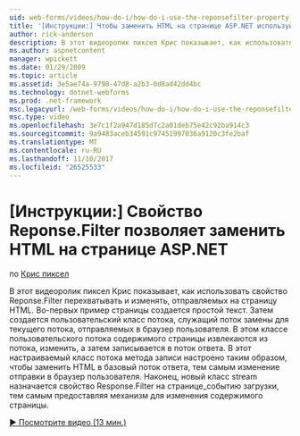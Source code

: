 ```yaml
---
uid: web-forms/videos/how-do-i/how-do-i-use-the-reponsefilter-property-to-replace-html-in-an-aspnet-page
title: '[Инструкции:] Чтобы заменить HTML на странице ASP.NET используйте свойство Reponse.Filter | Документы Microsoft'
author: rick-anderson
description: В этот видеоролик пиксел Крис показывает, как использовать свойство Reponse.Filter перехватывать и изменять, отправляемых на страницу HTML. Во-первых пример страницы создается w...
ms.author: aspnetcontent
manager: wpickett
ms.date: 01/29/2009
ms.topic: article
ms.assetid: 3e5ae74a-9798-47d8-a2b3-0d8ad42dd4bc
ms.technology: dotnet-webforms
ms.prod: .net-framework
msc.legacyurl: /web-forms/videos/how-do-i/how-do-i-use-the-reponsefilter-property-to-replace-html-in-an-aspnet-page
msc.type: video
ms.openlocfilehash: 3e7c1f2a947d185d7c2a01deb75e42c92ba914c3
ms.sourcegitcommit: 9a9483aceb34591c97451997036a9120c3fe2baf
ms.translationtype: MT
ms.contentlocale: ru-RU
ms.lasthandoff: 11/10/2017
ms.locfileid: "26525533"
---
```

<a name="how-do-i-use-the-reponsefilter-property-to-replace-html-in-an-aspnet-page"></a>[Инструкции:] Свойство Reponse.Filter позволяет заменить HTML на странице ASP.NET
====================
по [Крис пиксел](https://twitter.com/chrispels)

В этот видеоролик пиксел Крис показывает, как использовать свойство Reponse.Filter перехватывать и изменять, отправляемых на страницу HTML. Во-первых пример страницы создается простой текст. Затем создается пользовательский класс потока, служащий поток замены для текущего потока, отправляемых в браузер пользователя. В этом классе пользовательского потока содержимого страницы извлекаются из потока, изменить, а затем записывается в поток ответа. В этот настраиваемый класс потока метода записи настроено таким образом, чтобы заменить HTML в базовый поток ответа, тем самым изменение отправки в браузер пользователя. Наконец, новый класс stream назначается свойство Response.Filter на странице\_событию загрузки, тем самым предоставляя механизм для изменения содержимого страницы.

[&#9654; Посмотрите видео (13 мин.)](https://channel9.msdn.com/Blogs/ASP-NET-Site-Videos/how-do-i-use-the-reponsefilter-property-to-replace-html-in-an-aspnet-page)
